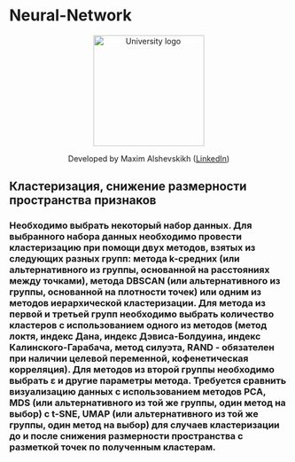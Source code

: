 # Neural-Network
<!-- UNIVERSITY LOGO -->
<div align="center">
  <a href="https://bmstu.ru">
    <img src="https://user-images.githubusercontent.com/67475107/225371733-8fd6f639-bf62-49bd-866c-4e08116fa20c.png" alt="University logo" height="200">
  </a>
  
  Developed by Maxim Alshevskikh (<a href="https://www.linkedin.com/in/maxim-alshevskikh-b473b42b3/">LinkedIn</a>)
  <br/>
</div>

<h2>Кластеризация, снижение размерности пространства признаков</h2>
<h3>
  Необходимо выбрать некоторый набор данных. Для выбранного набора данных необходимо провести кластеризацию при помощи двух методов, взятых из следующих разных групп: метода k-средних (или альтернативного из группы, основанной на расстояниях между точками), метода DBSCAN (или альтернативного из группы, основанной на плотности точек) или одним из методов иерархической кластеризации. Для метода из первой и третьей групп необходимо выбрать количество кластеров с использованием одного из методов (метод локтя, индекс Дана, индекс Дэвиса-Болдуина, индекс Калинского-Гарабача, метод силуэта, RAND - обязателен при наличии целевой переменной, кофенетическая корреляция). Для методов из второй группы необходимо выбрать ε и другие параметры метода.
  Требуется сравнить визуализацию данных с использованием методов PCA, MDS (или альтернативного из той же группы, один метод на выбор) с t-SNE, UMAP (или альтернативного из той же группы, один метод на выбор) для случаев кластеризации до и после снижения размерности пространства с разметкой точек по полученным кластерам.
</h3>
